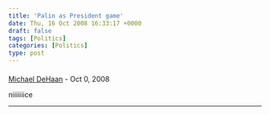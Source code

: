 ```yaml
---
title: 'Palin as President game'
date: Thu, 16 Oct 2008 16:33:17 +0000
draft: false
tags: [Politics]
categories: [Politics]
type: post
---
```



#### 
[Michael DeHaan](http://michaeldehaan.net/ "michael.dehaan@gmail.com") - <time datetime="2008-10-19 16:23:49">Oct 0, 2008</time>

niiiiiiice
<hr />
